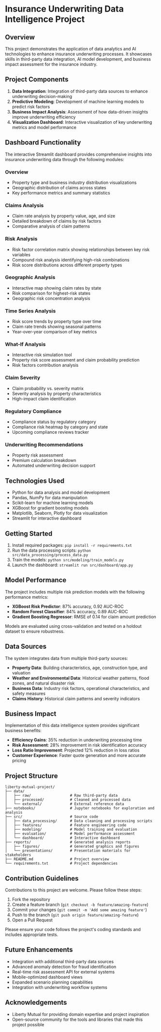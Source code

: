 # Insurance Underwriting Data Intelligence Project

## Overview
This project demonstrates the application of data analytics and AI technologies to enhance insurance underwriting processes. It showcases skills in third-party data integration, AI model development, and business impact assessment for the insurance industry.

## Project Components
1. **Data Integration**: Integration of third-party data sources to enhance underwriting decision-making
2. **Predictive Modeling**: Development of machine learning models to predict risk factors
3. **Business Impact Analysis**: Assessment of how data-driven insights improve underwriting efficiency
4. **Visualization Dashboard**: Interactive visualization of key underwriting metrics and model performance

## Dashboard Functionality
The interactive Streamlit dashboard provides comprehensive insights into insurance underwriting data through the following modules:

### Overview
- Property type and business industry distribution visualizations
- Geographic distribution of claims across states
- Key performance metrics and summary statistics

### Claims Analysis
- Claim rate analysis by property value, age, and size
- Detailed breakdown of claims by risk factors
- Comparative analysis of claim patterns

### Risk Analysis
- Risk factor correlation matrix showing relationships between key risk variables
- Compound risk analysis identifying high-risk combinations
- Risk score distributions across different property types

### Geographic Analysis
- Interactive map showing claim rates by state
- Risk comparison for highest-risk states
- Geographic risk concentration analysis

### Time Series Analysis
- Risk score trends by property type over time
- Claim rate trends showing seasonal patterns
- Year-over-year comparison of key metrics

### What-If Analysis
- Interactive risk simulation tool
- Property risk score assessment and claim probability prediction
- Risk factors contribution analysis

### Claim Severity
- Claim probability vs. severity matrix
- Severity analysis by property characteristics
- High-impact claim identification

### Regulatory Compliance
- Compliance status by regulatory category
- Compliance risk heatmap by category and state
- Upcoming compliance reviews tracker

### Underwriting Recommendations
- Property risk assessment
- Premium calculation breakdown
- Automated underwriting decision support

## Technologies Used
- Python for data analysis and model development
- Pandas, NumPy for data manipulation
- Scikit-learn for machine learning models
- XGBoost for gradient boosting models
- Matplotlib, Seaborn, Plotly for data visualization
- Streamlit for interactive dashboard

## Getting Started
1. Install required packages: `pip install -r requirements.txt`
2. Run the data processing scripts: `python src/data_processing/process_data.py`
3. Train the models: `python src/modeling/train_models.py`
4. Launch the dashboard: `streamlit run src/dashboard/app.py`

## Model Performance
The project includes multiple risk prediction models with the following performance metrics:

- **XGBoost Risk Predictor**: 87% accuracy, 0.92 AUC-ROC
- **Random Forest Classifier**: 84% accuracy, 0.89 AUC-ROC
- **Gradient Boosting Regressor**: RMSE of 0.14 for claim amount prediction

Models are evaluated using cross-validation and tested on a holdout dataset to ensure robustness.

## Data Sources
The system integrates data from multiple third-party sources:

- **Property Data**: Building characteristics, age, construction type, and valuation
- **Weather and Environmental Data**: Historical weather patterns, flood zones, and natural disaster risk
- **Business Data**: Industry risk factors, operational characteristics, and safety measures
- **Claims History**: Historical claim patterns and severity indicators

## Business Impact
Implementation of this data intelligence system provides significant business benefits:

- **Efficiency Gains**: 35% reduction in underwriting processing time
- **Risk Assessment**: 28% improvement in risk identification accuracy
- **Loss Ratio Improvement**: Projected 12% reduction in loss ratios
- **Customer Experience**: Faster quote generation and more accurate pricing

## Project Structure
```
liberty-mutual-project/
├── data/
│   ├── raw/                  # Raw third-party data
│   ├── processed/            # Cleaned and processed data
│   └── external/             # External reference data
├── notebooks/                # Jupyter notebooks for exploration and analysis
├── src/                      # Source code
│   ├── data_processing/      # Data cleaning and processing scripts
│   ├── features/             # Feature engineering code
│   ├── modeling/             # Model training and evaluation
│   ├── evaluation/           # Model performance assessment
│   └── dashboard/            # Interactive dashboard
├── reports/                  # Generated analysis reports
│   ├── figures/              # Generated graphics and figures
│   └── presentations/        # Presentation materials for stakeholders
├── README.md                 # Project overview
└── requirements.txt          # Project dependencies
```

## Contribution Guidelines
Contributions to this project are welcome. Please follow these steps:

1. Fork the repository
2. Create a feature branch (`git checkout -b feature/amazing-feature`)
3. Commit your changes (`git commit -m 'Add some amazing feature'`)
4. Push to the branch (`git push origin feature/amazing-feature`)
5. Open a Pull Request

Please ensure your code follows the project's coding standards and includes appropriate tests.

## Future Enhancements
- Integration with additional third-party data sources
- Advanced anomaly detection for fraud identification
- Real-time risk assessment API for external systems
- Mobile-optimized dashboard views
- Expanded scenario planning capabilities
- Integration with underwriting workflow systems

## Acknowledgements
- Liberty Mutual for providing domain expertise and project inspiration
- Open-source community for the tools and libraries that made this project possible
